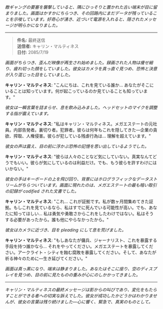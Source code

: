 _敵ギャングの要塞を襲撃していると、隅にひっそりと置かれた古い端末が目に留まりました。画面はかすかにちらつき、その回路内にまだデータが残っていることを示唆しています。好奇心が湧き、近づいて電源を入れると、隠されたメッセージが明らかになりました。_

---

> **件名:** 最終送信  
> **送信者:** キャリン・マルティネス  
> **日付:** 2085/7/19

_画面がちらつき、歪んだ映像が再生され始めました。録画された人物は痩せ細り、疲れ切った顔をしていました。彼女はカメラを真っ直ぐ見つめ、恐怖と決意が入り混じった目をしていました。_

**キャリン・マルティネス**: "こんにちは、これを見ている誰か... あなたがそこにいることは知っています。何が起こっているのか見ていることも知っています。"

_彼女は一瞬言葉を詰まらせ、息を飲み込みました。ヘッドセットのマイクを調整する指が震えています。_

**キャリン・マルティネス**: "私はキャリン・マルティネス。メガエステートの元社員。内部告発者。裏切り者。犯罪者。彼らは何年もこれを隠してきた—企業の貪欲、搾取、人権侵害。彼らが犯している残虐行為は... 理解を超えています。"

_彼女の声は震え、目の前に浮かぶ恐怖の記憶を思い出しているようでした。_

**キャリン・マルティネス**: "彼らは人々のことなど気にしていない。真実なんてどうでもいい。彼らが気にしているのは利益だけ。でも、もう彼らを許すわけにはいかない。"

_彼女の手はキーボードの上を飛び回り、背景にはホログラフィックなデータストリームがちらついています。画面に現れたのは、メガエステートの最も暗い取引の記録が codified された文書でした。_

**キャリン・マルティネス**: "これ... これが証拠です。私が数ヶ月間集めてきた証拠。もしこれを見ているなら、私はすでに死んでいる可能性が高い。でも、あなたに知ってほしい... 私は勇気や勇敢さからこれをしたわけではない。私はそうする必要があったから。誰も他にやらなかったから。"

_彼女はカメラに近づき、目を pleading にして息を荒げました。_

**キャリン・マルティネス**: "もしあなたが傭兵、ジャーナリスト、これを暴露する手段を持つ誰かなら... それをやってください。メガエステートを暴露してください。アークライト・シティを蝕む腐敗を暴露してください。そして、あなたが祈る神々のために—生き延びてください。"

_画面は真っ黒になり、端末は静まりました。あなたはそこに座り、空のディスプレイを見つめ、目の前に見たものの重みが心にのしかかってきました。_

---

_キャリン・マルティネスの最終メッセージは影からの叫びであり、変化をもたらすことができる者への切実な訴えでした。彼女が成功したかどうかはわかりませんが、彼女の言葉は残り続けました—心に響く、緊急で、真実のものとして。_

